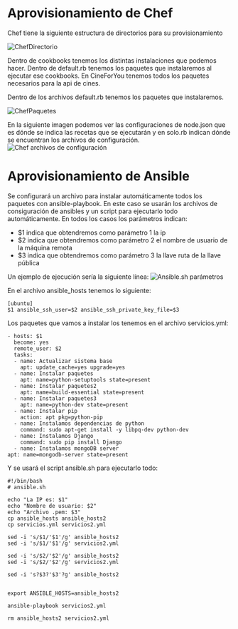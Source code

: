 # Aprovisionamiento de Chef

Chef tiene la siguiente estructura de directorios para su provisionamiento

![ChefDirectorio](http://i393.photobucket.com/albums/pp14/pmmre/CC/Ejercicios%20Tema%202%20CC/Seleccioacuten_046_zps96aq6uib.png)

Dentro de cookbooks tenemos los distintas instalaciones que podemos hacer. Dentro de default.rb tenemos los paquetes que instalaremos al ejecutar ese cookbooks. En CineForYou tenemos todos los paquetes necesarios para la api de cines.

Dentro de los archivos default.rb tenemos los paquetes que instalaremos.

![ChefPaquetes](http://i393.photobucket.com/albums/pp14/pmmre/CC/Ejercicios%20Tema%202%20CC/Seleccioacuten_047_zpsfy1vhkcx.png)

En la siguiente imagen podemos ver las configuraciones de node.json que es dónde se indica las recetas que se ejecutarán y en solo.rb indican dónde se encuentran los archivos de configuración.
![Chef archivos de configuración](http://i393.photobucket.com/albums/pp14/pmmre/CC/Ejercicios%20Tema%202%20CC/Seleccioacuten_049_zps8faynnhv.png)



# Aprovisionamiento de Ansible
Se configurará un archivo para instalar automáticamente todos los paquetes con ansible-playbook. En este caso se usarán los archivos de consiguración de ansibles y un script para ejecutarlo todo automáticamente.
En todos los casos los parámetros indican:
 - $1 indica que obtendremos como parámetro 1 la ip 
 - $2 indica que obtendremos como parámetro 2 el nombre de usuario de la máquina remota 
 - $3 indica que obtendremos como parámetro 3 la llave ruta de la llave pública

Un ejemplo de ejecución sería la siguiente línea:
![Ansible.sh parámetros](http://i393.photobucket.com/albums/pp14/pmmre/CC/Ejercicios%20Tema%202%20CC/Seleccioacuten_045_zpsxf5ylgjj.png) 

En el archivo ansible_hosts tenemos lo siguiente:
```
[ubuntu]
$1 ansible_ssh_user=$2 ansible_ssh_private_key_file=$3

```

Los paquetes que vamos a instalar los tenemos en el archivo servicios.yml:
```
- hosts: $1
  become: yes
  remote_user: $2
  tasks:
  - name: Actualizar sistema base
    apt: update_cache=yes upgrade=yes
  - name: Instalar paquetes
    apt: name=python-setuptools state=present
  - name: Instalar paquetes2
    apt: name=build-essential state=present
  - name: Instalar paquetes3
    apt: name=python-dev state=present
  - name: Instalar pip
    action: apt pkg=python-pip
  - name: Instalamos dependencias de python
    command: sudo apt-get install -y libpq-dev python-dev
  - name: Instalamos Django
    command: sudo pip install Django
  - name: Instalamos mongoDB server
apt: name=mongodb-server state=present
``` 

Y se usará el script ansible.sh para ejecutarlo todo:
```
#!/bin/bash
# ansible.sh

echo "La IP es: $1"
echo "Nombre de usuario: $2"
echo "Archivo .pem: $3"
cp ansible_hosts ansible_hosts2
cp servicios.yml servicios2.yml

sed -i 's/$1/'$1'/g' ansible_hosts2
sed -i 's/$1/'$1'/g' servicios2.yml

sed -i 's/$2/'$2'/g' ansible_hosts2
sed -i 's/$2/'$2'/g' servicios2.yml

sed -i 's?$3?'$3'?g' ansible_hosts2


export ANSIBLE_HOSTS=ansible_hosts2

ansible-playbook servicios2.yml

rm ansible_hosts2 servicios2.yml
```



